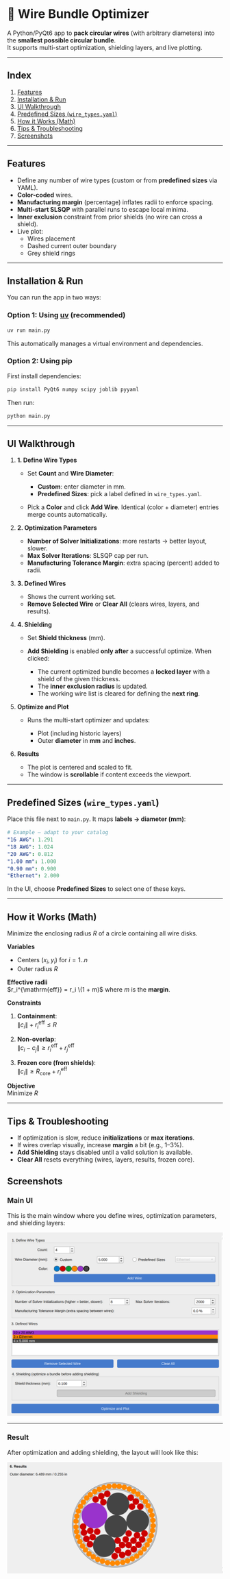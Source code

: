 # 🚀 Wire Bundle Optimizer

A Python/PyQt6 app to **pack circular wires** (with arbitrary diameters) into the **smallest possible circular bundle**.  
It supports multi-start optimization, shielding layers, and live plotting.

---

## Index

1. [Features](#features)
2. [Installation & Run](#installation--run)
3. [UI Walkthrough](#ui-walkthrough)
4. [Predefined Sizes (`wire_types.yaml`)](#predefined-sizes-wire_typesyaml)
5. [How it Works (Math)](#how-it-works-math)
6. [Tips & Troubleshooting](#tips--troubleshooting)
7. [Screenshots](#screenshots)

---

## Features

-   Define any number of wire types (custom or from **predefined sizes** via YAML).
-   **Color-coded** wires.
-   **Manufacturing margin** (percentage) inflates radii to enforce spacing.
-   **Multi-start SLSQP** with parallel runs to escape local minima.
-   **Inner exclusion** constraint from prior shields (no wire can cross a shield).
-   Live plot:
    -   Wires placement
    -   Dashed current outer boundary
    -   Grey shield rings

---

## Installation & Run

You can run the app in two ways:

### Option 1: Using [uv](https://github.com/astral-sh/uv) (recommended)

```bash
uv run main.py
```

This automatically manages a virtual environment and dependencies.

### Option 2: Using pip

First install dependencies:

```bash
pip install PyQt6 numpy scipy joblib pyyaml
```

Then run:

```bash
python main.py
```

---

## UI Walkthrough

1. **1. Define Wire Types**

    - Set **Count** and **Wire Diameter**:

        - **Custom**: enter diameter in mm.
        - **Predefined Sizes**: pick a label defined in `wire_types.yaml`.

    - Pick a **Color** and click **Add Wire**.
      Identical (color + diameter) entries merge counts automatically.

2. **2. Optimization Parameters**

    - **Number of Solver Initializations**: more restarts → better layout, slower.
    - **Max Solver Iterations**: SLSQP cap per run.
    - **Manufacturing Tolerance Margin**: extra spacing (percent) added to radii.

3. **3. Defined Wires**

    - Shows the current working set.
    - **Remove Selected Wire** or **Clear All** (clears wires, layers, and results).

4. **4. Shielding**

    - Set **Shield thickness** (mm).
    - **Add Shielding** is enabled **only after** a successful optimize.
      When clicked:

        - The current optimized bundle becomes a **locked layer** with a shield of the given thickness.
        - The **inner exclusion radius** is updated.
        - The working wire list is cleared for defining the **next ring**.

5. **Optimize and Plot**

    - Runs the multi-start optimizer and updates:

        - Plot (including historic layers)
        - Outer **diameter** in **mm** and **inches**.

6. **Results**

    - The plot is centered and scaled to fit.
    - The window is **scrollable** if content exceeds the viewport.

---

## Predefined Sizes (`wire_types.yaml`)

Place this file next to `main.py`. It maps **labels → diameter (mm)**:

```yaml
# Example — adapt to your catalog
"16 AWG": 1.291
"18 AWG": 1.024
"20 AWG": 0.812
"1.00 mm": 1.000
"0.90 mm": 0.900
"Ethernet": 2.000
```

In the UI, choose **Predefined Sizes** to select one of these keys.

---

## How it Works (Math)

Minimize the enclosing radius $R$ of a circle containing all wire disks.

**Variables**

-   Centers $(x_i, y_i)$ for $i = 1..n$
-   Outer radius $R$

**Effective radii**  
$r_i^{\mathrm{eff}} = r_i \(1 + m)$ where $m$ is the **margin**.

**Constraints**

1. **Containment**:  
   $\|c_i\| + r_i^{\mathrm{eff}} \le R$

2. **Non-overlap**:  
   $\|c_i - c_j\| \ge r_i^{\mathrm{eff}} + r_j^{\mathrm{eff}}$

3. **Frozen core (from shields)**:  
   $\|c_i\| \ge R_{\text{core}} + r_i^{\mathrm{eff}}$

**Objective**  
Minimize $R$

---

## Tips & Troubleshooting

-   If optimization is slow, reduce **initializations** or **max iterations**.
-   If wires overlap visually, increase **margin** a bit (e.g., 1–3%).
-   **Add Shielding** stays disabled until a valid solution is available.
-   **Clear All** resets everything (wires, layers, results, frozen core).

## Screenshots

### Main UI

This is the main window where you define wires, optimization parameters, and shielding layers:

![UI Example](ui.png)

---

### Result

After optimization and adding shielding, the layout will look like this:

![Result Example](result.png)
